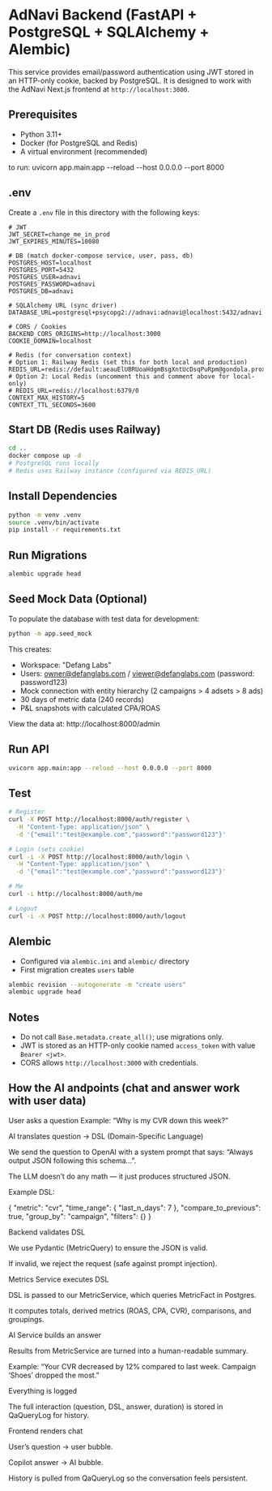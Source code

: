 # AdNavi Backend (FastAPI + PostgreSQL + SQLAlchemy + Alembic)

This service provides email/password authentication using JWT stored in an HTTP-only cookie, backed by PostgreSQL. It is designed to work with the AdNavi Next.js frontend at `http://localhost:3000`.

## Prerequisites
- Python 3.11+
- Docker (for PostgreSQL and Redis)
- A virtual environment (recommended)

to run: uvicorn app.main:app --reload --host 0.0.0.0 --port 8000 

## .env
Create a `.env` file in this directory with the following keys:

```
# JWT
JWT_SECRET=change_me_in_prod
JWT_EXPIRES_MINUTES=10080

# DB (match docker-compose service, user, pass, db)
POSTGRES_HOST=localhost
POSTGRES_PORT=5432
POSTGRES_USER=adnavi
POSTGRES_PASSWORD=adnavi
POSTGRES_DB=adnavi

# SQLAlchemy URL (sync driver)
DATABASE_URL=postgresql+psycopg2://adnavi:adnavi@localhost:5432/adnavi

# CORS / Cookies
BACKEND_CORS_ORIGINS=http://localhost:3000
COOKIE_DOMAIN=localhost

# Redis (for conversation context)
# Option 1: Railway Redis (set this for both local and production)
REDIS_URL=redis://default:aeauElUBRUoaHdgmBsgXntUcDsqPuRpm@gondola.proxy.rlwy.net:41155
# Option 2: Local Redis (uncomment this and comment above for local-only)
# REDIS_URL=redis://localhost:6379/0
CONTEXT_MAX_HISTORY=5
CONTEXT_TTL_SECONDS=3600
```

## Start DB (Redis uses Railway)
```bash
cd ..
docker compose up -d
# PostgreSQL runs locally
# Redis uses Railway instance (configured via REDIS_URL)
```

## Install Dependencies
```bash
python -m venv .venv
source .venv/bin/activate
pip install -r requirements.txt
```

## Run Migrations
```bash
alembic upgrade head
```

## Seed Mock Data (Optional)
To populate the database with test data for development:
```bash
python -m app.seed_mock
```

This creates:
- Workspace: "Defang Labs"
- Users: owner@defanglabs.com / viewer@defanglabs.com (password: password123)
- Mock connection with entity hierarchy (2 campaigns > 4 adsets > 8 ads)
- 30 days of metric data (240 records)
- P&L snapshots with calculated CPA/ROAS

View the data at: http://localhost:8000/admin

## Run API
```bash
uvicorn app.main:app --reload --host 0.0.0.0 --port 8000
```

## Test
```bash
# Register
curl -X POST http://localhost:8000/auth/register \
  -H "Content-Type: application/json" \
  -d '{"email":"test@example.com","password":"password123"}'

# Login (sets cookie)
curl -i -X POST http://localhost:8000/auth/login \
  -H "Content-Type: application/json" \
  -d '{"email":"test@example.com","password":"password123"}'

# Me
curl -i http://localhost:8000/auth/me

# Logout
curl -i -X POST http://localhost:8000/auth/logout
```

## Alembic
- Configured via `alembic.ini` and `alembic/` directory
- First migration creates `users` table

```bash
alembic revision --autogenerate -m "create users"
alembic upgrade head
```

## Notes
- Do not call `Base.metadata.create_all()`; use migrations only.
- JWT is stored as an HTTP-only cookie named `access_token` with value `Bearer <jwt>`.
- CORS allows `http://localhost:3000` with credentials.

## How the AI andpoints (chat and answer work with user data)


User asks a question
Example: “Why is my CVR down this week?”

AI translates question → DSL (Domain-Specific Language)

We send the question to OpenAI with a system prompt that says: “Always output JSON following this schema…”.

The LLM doesn’t do any math — it just produces structured JSON.

Example DSL:

{
  "metric": "cvr",
  "time_range": { "last_n_days": 7 },
  "compare_to_previous": true,
  "group_by": "campaign",
  "filters": {}
}


Backend validates DSL

We use Pydantic (MetricQuery) to ensure the JSON is valid.

If invalid, we reject the request (safe against prompt injection).

Metrics Service executes DSL

DSL is passed to our MetricService, which queries MetricFact in Postgres.

It computes totals, derived metrics (ROAS, CPA, CVR), comparisons, and groupings.

AI Service builds an answer

Results from MetricService are turned into a human-readable summary.

Example: “Your CVR decreased by 12% compared to last week. Campaign ‘Shoes’ dropped the most.”

Everything is logged

The full interaction (question, DSL, answer, duration) is stored in QaQueryLog for history.

Frontend renders chat

User’s question → user bubble.

Copilot answer → AI bubble.

History is pulled from QaQueryLog so the conversation feels persistent.



